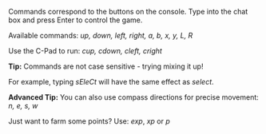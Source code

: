 Commands correspond to the buttons on the console.  Type into the chat box and press Enter to control the game.

Available commands: *up, down, left, right, a, b, x, y, L, R*

Use the C-Pad to run: *cup, cdown, cleft, cright*

**Tip:** Commands are not case sensitive - trying mixing it up!

For example, typing *sEleCt* will have the same effect as *select*.

**Advanced Tip:** You can also use compass directions for precise movement: *n, e, s, w*

Just want to farm some points?  Use: *exp*, *xp* or *p*